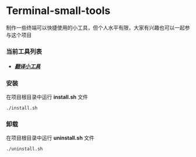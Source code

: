 # Terminal-small-tools
制作一些终端可以快捷使用的小工具，但个人水平有限，大家有兴趣也可以一起参与这个项目

### 当前工具列表
- ##### [翻译小工具](./fy/README.md)


### 安装
在项目根目录中运行 **install.sh** 文件
```bash
./install.sh
```
### 卸载
在项目根目录中运行 **uninstall.sh** 文件
```bash
./uninstall.sh
```